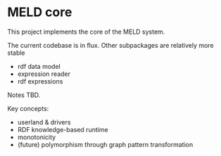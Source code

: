 # MELD core

This project implements the core of the MELD system.

The current codebase is in flux.  Other subpackages are relatively more stable
- rdf data model
- expression reader
- rdf expressions

Notes TBD.

Key concepts:
- userland & drivers
- RDF knowledge-based runtime
- monotonicity
- (future) polymorphism through graph pattern transformation
